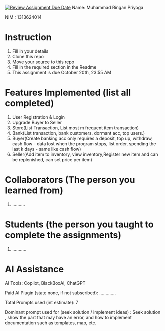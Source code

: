 [![Review Assignment Due Date](https://classroom.github.com/assets/deadline-readme-button-22041afd0340ce965d47ae6ef1cefeee28c7c493a6346c4f15d667ab976d596c.svg)](https://classroom.github.com/a/uAfN8jpt)
Name: Muhammad Ringan Priyoga

NIM : 1313624014

# Instruction
1. Fill in your details
2. Clone this repo
3. Move your source to this repo
4. Fill in the required section in the Readme
5. This assignment is due October 20th, 23:55 AM

# Features Implemented (list all completed)
1. User Registration & Login
2. Upgrade Buyer to Seller
3. Store(List Transaction, List most m frequent item transaction)
4. Bank(List transaction, bank customers, dormant acc, top users.)
5. Buyer(Create banking acc only requires a deposit, top up, withdraw, cash flow - data lost when the program stops, list order, spending the last k days - same like cash flow)
6. Seller(Add item to inventory, view inventory,Register new item and can be replenished, can set price per item)

# Collaborators (The person you learned from)
1. ..........

# Students (the person you taught to complete the assignments)
1. ...........

# AI Assistance
AI Tools: Copilot, BlackBoxAi, ChatGPT

Paid AI Plugin (state none, if not subscribed): .............

Total Prompts used (int estimate): 7

Dominant prompt used for (seek solution / implement ideas) : Seek solution , show the part that may have an error, and how to implement documentation such as templates, map, etc.
